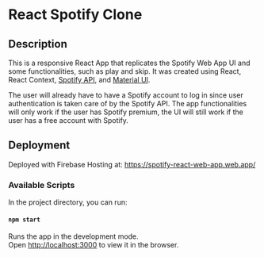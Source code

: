 # React Spotify Clone

## Description
This is a responsive React App that replicates the Spotify Web App UI and some functionalities, such as play and skip. It was created using React, React Context, [Spotify API](https://developer.spotify.com/documentation/web-api), and [Material UI](https://mui.com/material-ui/).

The user will already have to have a Spotify account to log in since user authentication is taken care of by the Spotify API. The app functionalities will only work if the user has Spotify premium, the UI will still work if the user has a free account with Spotify.

## Deployment
Deployed with Firebase Hosting at: https://spotify-react-web-app.web.app/

### Available Scripts

In the project directory, you can run:

#### `npm start`

Runs the app in the development mode.<br />
Open [http://localhost:3000](http://localhost:3000) to view it in the browser.

